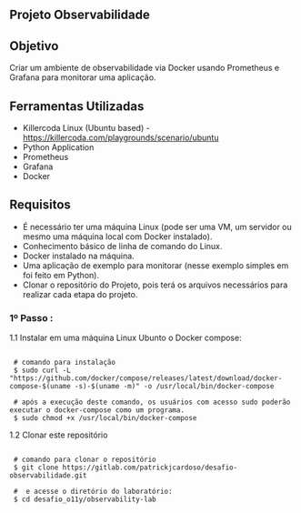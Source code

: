 ## Projeto Observabilidade

## Objetivo
Criar um ambiente de observabilidade via Docker usando Prometheus e Grafana para monitorar uma aplicação.

## Ferramentas Utilizadas
- Killercoda Linux (Ubuntu based) - https://killercoda.com/playgrounds/scenario/ubuntu
- Python Application
- Prometheus
- Grafana
- Docker

## Requisitos

- É necessário ter  uma máquina Linux (pode ser uma VM, um servidor ou mesmo uma máquina local com Docker instalado).
- Conhecimento básico de linha de comando do Linux.
- Docker instalado na máquina.
- Uma aplicação de exemplo para monitorar (nesse exemplo simples em foi feito em Python).
- Clonar o repositório do Projeto, pois terá os arquivos necessários para realizar cada etapa do projeto.

### 1º Passo :
1.1 Instalar em uma máquina Linux Ubunto o Docker compose:
```plaintext

 # comando para instalação
 $ sudo curl -L "https://github.com/docker/compose/releases/latest/download/docker-compose-$(uname -s)-$(uname -m)" -o /usr/local/bin/docker-compose

 # após a execução deste comando, os usuários com acesso sudo poderão executar o docker-compose como um programa.
 $ sudo chmod +x /usr/local/bin/docker-compose

```
1.2 Clonar este repositório
```plaintext

 # comando para clonar o repositório
 $ git clone https://gitlab.com/patrickjcardoso/desafio-observabilidade.git

 #  e acesse o diretório do laboratório:
 $ cd desafio_o11y/observability-lab

 ```

